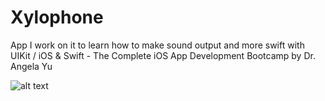 # Xylophone
App I work on it to learn how to make sound output and more swift with UIKit / iOS &amp; Swift - The Complete iOS App Development Bootcamp by Dr. Angela Yu

![alt text](https://drive.google.com/file/d/1B1AfGOMKRqQVg1xAAWaxrIp8BE4NPHJz/view?usp=sharing)
